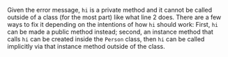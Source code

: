 Given the error message, `hi` is a private method and it cannot be called outside of a class (for the most part) like what line 2 does. There are a few ways to fix it depending on the intentions of how `hi` should work: First, `hi` can be made a public method instead; second, an instance method that calls `hi` can be created inside the `Person` class, then `hi` can be called implicitly via that instance method outside of the class.
